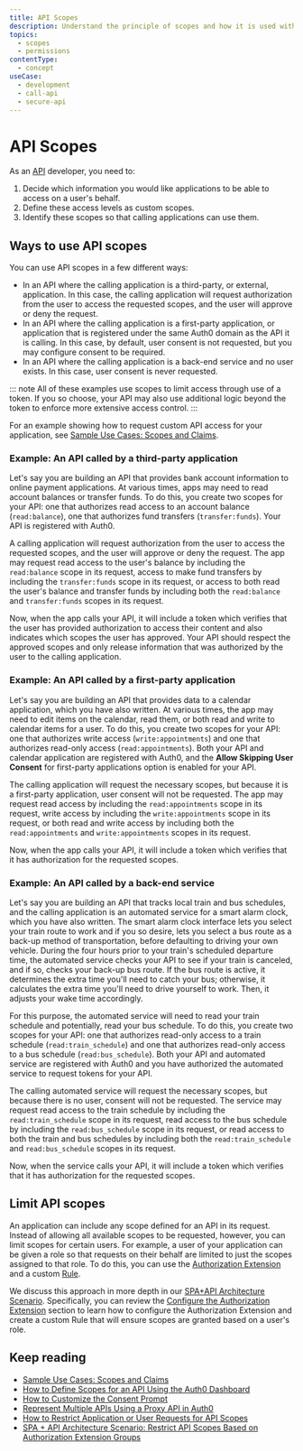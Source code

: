 ```yaml
---
title: API Scopes
description: Understand the principle of scopes and how it is used with APIs.
topics:
  - scopes
  - permissions
contentType:
  - concept
useCase:
  - development
  - call-api
  - secure-api
---
```

# API Scopes

As an [API](/apis) developer, you need to:

1. Decide which information you would like applications to be able to access on a user's behalf.
2. Define these access levels as custom scopes.
3. Identify these scopes so that calling applications can use them. 

## Ways to use API scopes

You can use API scopes in a few different ways:

* In an API where the calling application is a third-party, or external, application. In this case, the calling application will request authorization from the user to access the requested scopes, and the user will approve or deny the request.
* In an API where the calling application is a first-party application, or application that is registered under the same Auth0 domain as the API it is calling. In this case, by default, user consent is not requested, but you may configure consent to be required.
* In an API where the calling application is a back-end service and no user exists. In this case, user consent is never requested.

::: note
All of these examples use scopes to limit access through use of a token. If you so choose, your API may also use additional logic beyond the token to enforce more extensive access control.
:::

For an example showing how to request custom API access for your application, see [Sample Use Cases: Scopes and Claims](/scopes/current/sample-use-cases#request-custom-API-access).

### Example: An API called by a third-party application

Let's say you are building an API that provides bank account information to online payment applications. At various times, apps may need to read account balances or transfer funds. To do this, you create two scopes for your API: one that authorizes read access to an account balance (`read:balance`), one that authorizes fund transfers (`transfer:funds`). Your API is registered with Auth0.

A calling application will request authorization from the user to access the requested scopes, and the user will approve or deny the request. The app may request read access to the user's balance by including the `read:balance` scope in its request, access to make fund transfers by including the `transfer:funds` scope in its request, or access to both read the user's balance and transfer funds by including both the `read:balance` and `transfer:funds` scopes in its request. 

Now, when the app calls your API, it will include a token which verifies that the user has provided authorization to access their content and also indicates which scopes the user has approved. Your API should respect the approved scopes and only release information that was authorized by the user to the calling application. 

### Example: An API called by a first-party application

Let's say you are building an API that provides data to a calendar application, which you have also written. At various times, the app may need to edit items on the calendar, read them, or both read and write to calendar items for a user. To do this, you create two scopes for your API: one that authorizes write access (`write:appointments`) and one that authorizes read-only access (`read:appointments`). Both your API and calendar application are registered with Auth0, and the **Allow Skipping User Consent** for first-party applications option is enabled for your API.

The calling application will request the necessary scopes, but because it is a first-party application, user consent will not be requested. The app may request read access by including the `read:appointments` scope in its request, write access by including the `write:appointments` scope in its request, or both read and write access by including both the `read:appointments` and `write:appointments` scopes in its request. 

Now, when the app calls your API, it will include a token which verifies that it has authorization for the requested scopes. 

### Example: An API called by a back-end service

Let's say you are building an API that tracks local train and bus schedules, and the calling application is an automated service for a smart alarm clock, which you have also written. The smart alarm clock interface lets you select your train route to work and if you so desire, lets you select a bus route as a back-up method of transportation, before defaulting to driving your own vehicle. During the four hours prior to your train's scheduled departure time, the automated service checks your API to see if your train is canceled, and if so, checks your back-up bus route. If the bus route is active, it determines the extra time you'll need to catch your bus; otherwise, it calculates the extra time you'll need to drive yourself to work. Then, it adjusts your wake time accordingly.

For this purpose, the automated service will need to read your train schedule and potentially, read your bus schedule. To do this, you create two scopes for your API: one that authorizes read-only access to a train schedule (`read:train_schedule`) and one that authorizes read-only access to a bus schedule (`read:bus_schedule`). Both your API and automated service are registered with Auth0 and you have authorized the automated service to request tokens for your API.

The calling automated service will request the necessary scopes, but because there is no user, consent will not be requested. The service may request read access to the train schedule by including the `read:train_schedule` scope in its request, read access to the bus schedule by including the `read:bus_schedule` scope in its request, or read access to both the train and bus schedules by including both the `read:train_schedule` and `read:bus_schedule` scopes in its request. 

Now, when the service calls your API, it will include a token which verifies that it has authorization for the requested scopes.

## Limit API scopes

An application can include any scope defined for an API in its request. Instead of allowing all available scopes to be requested, however, you can limit scopes for certain users. For example, a user of your application can be given a role so that requests on their behalf are limited to just the scopes assigned to that role. To do this, you can use the [Authorization Extension](/extensions/authorization-extension) and a custom [Rule](/rules).

We discuss this approach in more depth in our [SPA+API Architecture Scenario](/architecture-scenarios/spa-api). Specifically, you can review the [Configure the Authorization Extension](/architecture-scenarios/spa-api/part-2#configure-the-authorization-extension) section to learn how to configure the Authorization Extension and create a custom Rule that will ensure scopes are granted based on a user's role.


## Keep reading

- [Sample Use Cases: Scopes and Claims](/scopes/current/sample-use-cases)
- [How to Define Scopes for an API Using the Auth0 Dashboard](/scopes/current/guides/define-api-scopes-dashboard)
- [How to Customize the Consent Prompt](/scopes/current/guides/customize-consent-prompt)
- [Represent Multiple APIs Using a Proxy API in Auth0](/api-auth/tutorials/represent-multiple-apis)
- [How to Restrict Application or User Requests for API Scopes](/api-auth/restrict-requests-for-scopes)
- [SPA + API Architecture Scenario: Restrict API Scopes Based on Authorization Extension Groups](/architecture-scenarios/spa-api/part-2#configure-the-authorization-extension)
